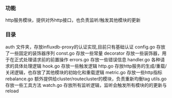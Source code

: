 ### 功能
http服务模块，提供对外http接口，也负责监听/触发其他模块的更新


### 目录
auth 文件夹，存放influxdb-proxy的认证实现,目前只有基础认证
config.go  存放了一些固定的装饰器序列
const.go 存放一些常量
decorator 存放一些装饰器，用于在正式处理请求前的前置操作
errors.go 存放一些错误信息
handler.go 各种请求的具体处理逻辑
hook.go 存放一些触发逻辑
http.go 存放http服务的生成/重载/关闭逻辑，也存放了其他模块的初始化和重载逻辑
metric.go 存放一些http指标
rebalance.go 额外提供给cluster/routecluster的模块，负责重新均衡tag
utils.go 存放一些工具方法
watch.go 存放所有监听逻辑，监听会触发所有模块的的更新与reload

